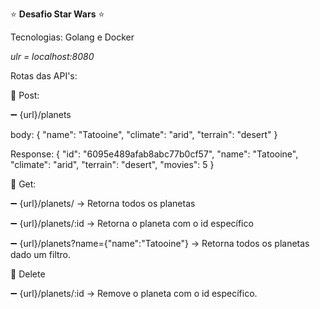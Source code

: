 
:star:  **Desafio Star Wars**  :star:

Tecnologias:
Golang e Docker

*ulr = localhost:8080*


Rotas das API's:

:large_blue_diamond: Post:

:heavy_minus_sign: {url}/planets

body: {
  "name": "Tatooine",
  "climate": "arid",
  "terrain": "desert"
}

Response:
{
  "id": "6095e489afab8abc77b0cf57",
  "name": "Tatooine",
  "climate": "arid",
  "terrain": "desert",
  "movies": 5
}

:large_blue_diamond: Get:

:heavy_minus_sign: {url}/planets/  -> Retorna todos os planetas

:heavy_minus_sign: {url}/planets/:id  -> Retorna o planeta com o id específico

:heavy_minus_sign: {url}/planets?name={"name":"Tatooine"}  -> Retorna todos os planetas dado um filtro.

:large_blue_diamond: Delete

:heavy_minus_sign: {url}/planets/:id  -> Remove o planeta com o id específico.



